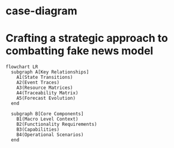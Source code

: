 # case-diagram
# Crafting a strategic approach to combatting fake news model

```mermaid
flowchart LR
  subgraph A[Key Relationships]
    A1(State Transitions)
    A2(Event Traces)
    A3(Resource Matrices)
    A4(Traceability Matrix)
    A5(Forecast Evolution)
  end

  subgraph B[Core Components]
    B1(Macro Level Context)
    B2(Functionality Requirements)
    B3(Capabilities)
    B4(Operational Scenarios)
  end
